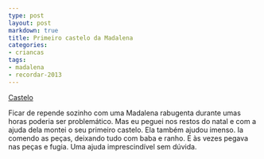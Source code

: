 ```yaml
---
type: post
layout: post
markdown: true
title: Primeiro castelo da Madalena
categories:
- criancas
tags:
- madalena
- recordar-2013
---
```


[Castelo](https://lh4.googleusercontent.com/-Re8idurOAxk/Ur7iHY88q6I/AAAAAAAAg2o/0I6yl98Qk8U/s640/IMG_0142.JPG)

Ficar de repende sozinho com uma Madalena rabugenta durante umas horas
poderia ser problemático. Mas eu peguei nos restos do natal e com a ajuda
dela montei o seu primeiro castelo. Ela também ajudou imenso. Ia comendo
as peças, deixando tudo com baba e ranho. E às vezes pegava nas peças e
fugia. Uma ajuda imprescindível sem dúvida.
